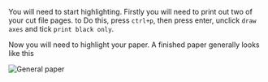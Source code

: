 You will need to start highlighting. Firstly you will need to print out two of your cut file pages. to Do this, press `ctrl+p`, then press enter, unclick `draw axes` and tick `print black only`.

Now you will need to highlight your paper. A finished paper generally looks like this

![General paper](http://tanner.havana.software/8hcP2s)
